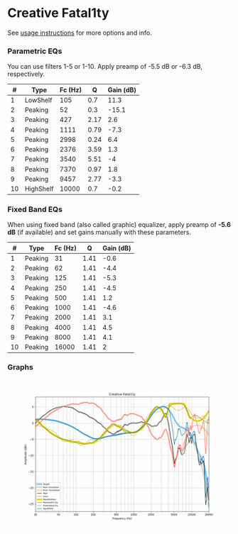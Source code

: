 # Creative Fatal1ty
See [usage instructions](https://github.com/jaakkopasanen/AutoEq#usage) for more options and info.

### Parametric EQs
You can use filters 1-5 or 1-10. Apply preamp of -5.5 dB or -6.3 dB, respectively.

|   # | Type      |   Fc (Hz) |    Q |   Gain (dB) |
|-----|-----------|-----------|------|-------------|
|   1 | LowShelf  |       105 | 0.7  |        11.3 |
|   2 | Peaking   |        52 | 0.3  |       -15.1 |
|   3 | Peaking   |       427 | 2.17 |         2.6 |
|   4 | Peaking   |      1111 | 0.79 |        -7.3 |
|   5 | Peaking   |      2998 | 0.24 |         6.4 |
|   6 | Peaking   |      2376 | 3.59 |         1.3 |
|   7 | Peaking   |      3540 | 5.51 |        -4   |
|   8 | Peaking   |      7370 | 0.97 |         1.8 |
|   9 | Peaking   |      9457 | 2.77 |        -3.3 |
|  10 | HighShelf |     10000 | 0.7  |        -0.2 |

### Fixed Band EQs
When using fixed band (also called graphic) equalizer, apply preamp of **-5.6 dB** (if available) and set gains manually with these parameters.

|   # | Type    |   Fc (Hz) |    Q |   Gain (dB) |
|-----|---------|-----------|------|-------------|
|   1 | Peaking |        31 | 1.41 |        -0.6 |
|   2 | Peaking |        62 | 1.41 |        -4.4 |
|   3 | Peaking |       125 | 1.41 |        -5.3 |
|   4 | Peaking |       250 | 1.41 |        -4.5 |
|   5 | Peaking |       500 | 1.41 |         1.2 |
|   6 | Peaking |      1000 | 1.41 |        -4.6 |
|   7 | Peaking |      2000 | 1.41 |         3.1 |
|   8 | Peaking |      4000 | 1.41 |         4.5 |
|   9 | Peaking |      8000 | 1.41 |         4.1 |
|  10 | Peaking |     16000 | 1.41 |         2   |

### Graphs
![](./Creative%20Fatal1ty.png)
